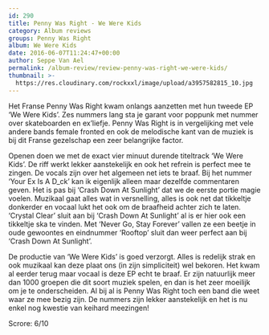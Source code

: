 ```yaml
---
id: 290
title: Penny Was Right - We Were Kids
category: Album reviews
groups: Penny Was Right
album: We Were Kids
date: 2016-06-07T11:24:47+00:00
author: Seppe Van Ael
permalink: /album-review/review-penny-was-right-we-were-kids/
thumbnail: >-
  https://res.cloudinary.com/rockxxl/image/upload/a3957582815_10.jpg
---
```

Het Franse Penny Was Right kwam onlangs aanzetten met hun tweede EP ‘We Were Kids’. Zes nummers lang sta je garant voor poppunk met nummer over skateboarden en ex’liefje. Penny Was Right is in vergelijking met vele andere bands female fronted en ook de melodische kant van de muziek is bij dit Franse gezelschap een zeer belangrijke factor.

Openen doen we met de exact vier minuut durende titeltrack ‘We Were Kids’. De riff werkt lekker aanstekelijk en ook het refrein is perfect mee te zingen. De vocals zijn over het algemeen net iets te braaf. Bij het nummer ‘Your Ex Is A D_ck’ kan ik eigenlijk alleen maar dezelfde commentaren geven. Het is pas bij ‘Crash Down At Sunlight’ dat we de eerste portie magie voelen. Muzikaal gaat alles wat in versnelling, alles is ook net dat tikkeltje donkerder en vocaal lukt het ook om de braafheid achter zich te laten. ‘Crystal Clear’ sluit aan bij ‘Crash Down At Sunlight’ al is er hier ook een tikkeltje ska te vinden. Met ‘Never Go, Stay Forever’ vallen ze een beetje in oude gewoontes en eindnummer ‘Rooftop’ sluit dan weer perfect aan bij ‘Crash Down At Sunlight’.

De productie van ‘We Were Kids’ is goed verzorgt. Alles is redelijk strak en ook muzikaal kan deze plaat ons (in zijn simpliciteit) wel bekoren. Het kwam al eerder terug maar vocaal is deze EP echt te braaf. Er zijn natuurlijk meer dan 1000 groepen die dit soort muziek spelen, en dan is het zeer moeilijk om je te onderscheiden. Al bij al is Penny Was Right toch een band die weet waar ze mee bezig zijn. De nummers zijn lekker aanstekelijk en het is nu enkel nog kwestie van keihard meezingen!

Scrore: 6/10